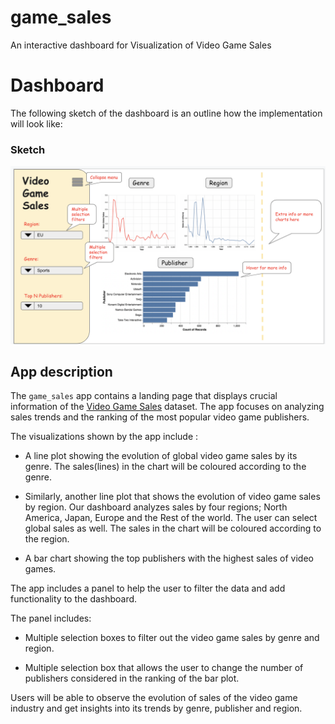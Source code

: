 # game_sales

An interactive dashboard for Visualization of Video Game Sales

# Dashboard

The following sketch of the dashboard is an outline how the implementation will look like:

### Sketch

<img src="doc/img/dashboard_sketch.png" width="700"/>

## App description

The `game_sales` app contains a landing page that displays crucial information of the [Video Game Sales](https://www.kaggle.com/gregorut/videogamesales) dataset. The app focuses on analyzing sales trends and the ranking of the most popular video game publishers.

The visualizations shown by the app include :

- A line plot showing the evolution of global video game sales by its genre. The sales(lines) in the chart will be coloured according to the genre.

- Similarly, another line plot that shows the evolution of video game sales by region. Our dashboard analyzes sales by four regions; North America, Japan, Europe and the Rest of the world. The user can select global sales as well. The sales in the chart will be coloured according to the region.

- A bar chart showing the top publishers with the highest sales of video games.

The app includes a panel to help the user to filter the data and add functionality to the dashboard. 

The panel includes:

- Multiple selection boxes to filter out the video game sales by genre and region.

- Multiple selection box that allows the user to change the number of publishers considered in the ranking of the bar plot.

Users will be able to observe the evolution of sales of the video game industry and get insights into its trends by genre, publisher and region.
